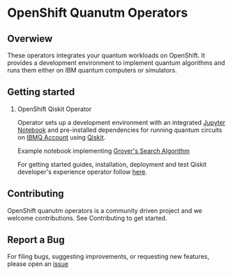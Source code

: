 
# OpenShift Quanutm Operators

## Overwiew

These operators integrates your quantum workloads on OpenShift. It provides a development environment to implement quantum algorithms and runs them either on IBM quantum computers or simulators.

## Getting started

1. OpenShift Qiskit Operator
    
    Operator sets up a development environment with an integrated [Jupyter Notebook](https://hub.gke.mybinder.org/user/ipython-ipython-in-depth-azjvu4ak/notebooks/examples/Notebook/Notebook%20Basics.ipynb) and pre-installed dependencies for running quantum circuits on [IBMQ Account](https://quantum-computing.ibm.com/) using [Qiskit](https://qiskit.org/).

    Example notebook implementing [Grover's Search Algorithm](https://qiskit.org/textbook/ch-algorithms/grover.html)

    For getting started guides, installation, deployment and test Qiskit developer's experience operator follow [here](https://github.com/qiskit-community/openshift-quantum-operators/tree/master/operators-examples/openshift-qiskit-operator).

## Contributing

OpenShift quanutm operators is a community driven project and we welcome contributions. See Contributing to get started.

## Report a Bug

For filing bugs, suggesting improvements, or requesting new features, please open an  [issue](https://github.com/qiskit-community/openshift-quantum-operators/issues)